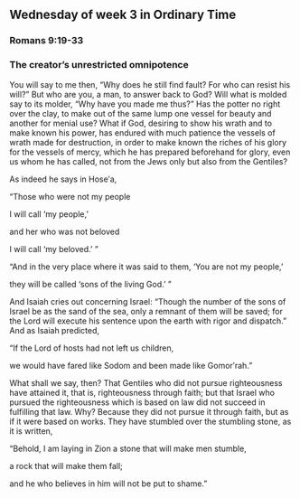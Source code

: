 ## Wednesday of week 3 in Ordinary Time

### Romans 9:19-33

### The creator’s unrestricted omnipotence

You will say to me then, “Why does he still find fault? For who can resist his will?” But who are you, a man, to answer back to God? Will what is molded say to its molder, “Why have you made me thus?” Has the potter no right over the clay, to make out of the same lump one vessel for beauty and another for menial use? What if God, desiring to show his wrath and to make known his power, has endured with much patience the vessels of wrath made for destruction, in order to make known the riches of his glory for the vessels of mercy, which he has prepared beforehand for glory, even us whom he has called, not from the Jews only but also from the Gentiles?

As indeed he says in Hoseʹa,

“Those who were not my people

I will call ‘my people,’

and her who was not beloved

I will call ‘my beloved.’ ”

“And in the very place where it was said to them, ‘You are not my people,’

they will be called ‘sons of the living God.’ ”

And Isaiah cries out concerning Israel: “Though the number of the sons of Israel be as the sand of the sea, only a remnant of them will be saved; for the Lord will execute his sentence upon the earth with rigor and dispatch.” And as Isaiah predicted,

“If the Lord of hosts had not left us children,

we would have fared like Sodom and been made like Gomorʹrah.”

What shall we say, then? That Gentiles who did not pursue righteousness have attained it, that is, righteousness through faith; but that Israel who pursued the righteousness which is based on law did not succeed in fulfilling that law. Why? Because they did not pursue it through faith, but as if it were based on works. They have stumbled over the stumbling stone, as it is written,

“Behold, I am laying in Zion a stone that will make men stumble,

a rock that will make them fall;

and he who believes in him will not be put to shame.”